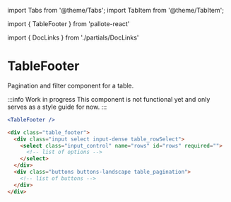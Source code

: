 ---
---
import Tabs from '@theme/Tabs';
import TabItem from '@theme/TabItem';

import { TableFooter } from 'pallote-react'

import { DocLinks } from './partials/DocLinks'

# TableFooter

Pagination and filter component for a table.

<DocLinks
  figma="https://www.figma.com/design/bEeQ97jqZFWepD0x4oU5k7/Pallote?node-id=2819-4877&t=ZYFabUeMuvoaOdby-11"
  storybook="https://react.pallote.com/?path=/docs/components-tablefooter--docs"
/>

:::info Work in progress
This component is not functional yet and only serves as a style guide for now.
:::

<div class="docs_block">
  <TableFooter />
</div>

<Tabs groupId="package" queryString>
  <TabItem value="react" label="React">

```jsx
<TableFooter />
```
  </TabItem>
  <TabItem value="css" label="CSS">

```html
<div class="table_footer">
  <div class="input select input-dense table_rowSelect">
    <select class="input_control" name="rows" id="rows" required="">
      <!-- list of options -->
    </select>
  </div>
  <div class="buttons buttons-landscape table_pagination">
    <!-- list of buttons -->
  </div>
</div>
```
  </TabItem>
</Tabs>
